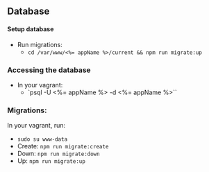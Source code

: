 ## Database

#### Setup database

- Run migrations:
  - `cd /var/www/<%= appName %>/current && npm run migrate:up`


### Accessing the database
- In your vagrant:
  - `psql -U <%= appName %> -d <%= appName %>``


### Migrations:

In your vagrant, run:
- `sudo su www-data`
- Create: `npm run migrate:create`
- Down: `npm run migrate:down`
- Up: `npm run migrate:up`
